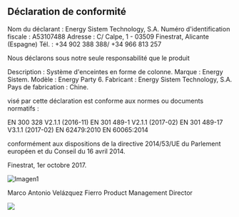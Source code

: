 ## Déclaration de conformité

Nom du déclarant : Energy Sistem Technology, S.A. Numéro d'identification fiscale : A53107488
Adresse : C/ Calpe, 1 - 03509 Finestrat, Alicante (Espagne)
Tél. : +34 902 388 388/ +34 966 813 257

Nous déclarons sous notre seule responsabilité que le produit

Description : Système d'enceintes en forme de colonne.
Marque : Energy Sistem. 
Modèle : Energy Party 6.
Fabricant : Energy Sistem Technology, S.A. 
Pays de fabrication : Chine.

visé par cette déclaration est conforme aux normes ou documents normatifs :

EN 300 328 V2.1.1 (2016-11)
EN 301 489-1 V2.1.1 (2017-02) 
EN 301 489-17 V3.1.1 (2017-02) 
EN 62479:2010
EN 60065:2014

conformément aux dispositions de la directive 2014/53/UE du Parlement européen et du Conseil du 16 avril 2014.

Finestrat, 1er octobre 2017.

![Imagen1](http://static.energysistem.com/images/manuals/42833/5915cdf54910a.jpg)

Marco Antonio Velázquez Fierro
Product Management Director

![](http://static.energysistem.com/images/manuals/39052/54887c2a4f567.jpg)
